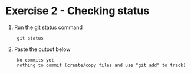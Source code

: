 # Exercise 2 - Checking status

1. Run the git status command

        git status

2. Paste the output below

        No commits yet
        nothing to commit (create/copy files and use "git add" to track)
